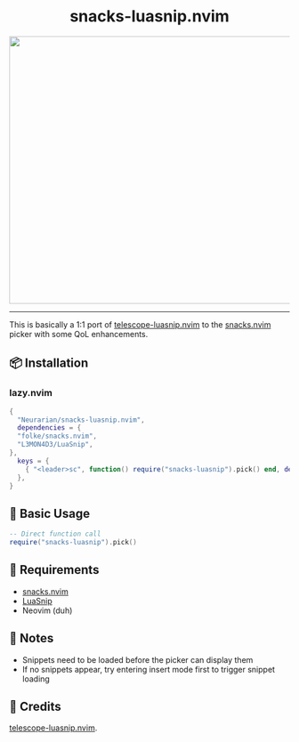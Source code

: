 <div align="center">

# snacks-luasnip.nvim

<img width="1535" height="481" alt="2025-08-13T21:18:45,803470792+02:00" src="https://github.com/user-attachments/assets/fa549dbf-622c-478b-b33c-43f81719c5e8" />

</div>

---

This is basically a 1:1 port of [telescope-luasnip.nvim](https://github.com/benfowler/telescope-luasnip.nvim) to the [snacks.nvim](https://github.com/folke/snacks.nvim) picker with some QoL enhancements.

## 📦 Installation

### lazy.nvim

```lua
{
  "Neurarian/snacks-luasnip.nvim",
  dependencies = {
  "folke/snacks.nvim",
  "L3MON4D3/LuaSnip",
},
  keys = {
    { "<leader>sc", function() require("snacks-luasnip").pick() end, desc = "Search Code Snippets" },
  },
}
```

## 🚀 Basic Usage

```lua
-- Direct function call
require("snacks-luasnip").pick()
```

## 🔧 Requirements

- [snacks.nvim](https://github.com/folke/snacks.nvim)
- [LuaSnip](https://github.com/L3MON4D3/LuaSnip)
- Neovim (duh)

## 📝 Notes

- Snippets need to be loaded before the picker can display them
- If no snippets appear, try entering insert mode first to trigger snippet loading

## 🙏 Credits

[telescope-luasnip.nvim](https://github.com/benfowler/telescope-luasnip.nvim).
